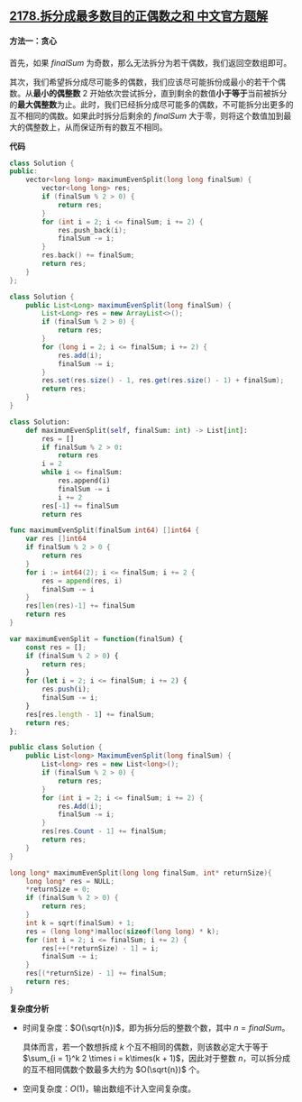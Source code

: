 ## [2178.拆分成最多数目的正偶数之和 中文官方题解](https://leetcode.cn/problems/maximum-split-of-positive-even-integers/solutions/100000/chai-fen-cheng-zui-duo-shu-mu-de-ou-zhen-dntf)

#### 方法一：贪心

首先，如果 $\textit{finalSum}$ 为奇数，那么无法拆分为若干偶数，我们返回空数组即可。

其次，我们希望拆分成尽可能多的偶数，我们应该尽可能拆份成最小的若干个偶数。从**最小的偶整数** $2$ 开始依次尝试拆分，直到剩余的数值**小于等于**当前被拆分的**最大偶整数**为止。此时，我们已经拆分成尽可能多的偶数，不可能拆分出更多的互不相同的偶数。如果此时拆分后剩余的 $\textit{finalSum}$ 大于零，则将这个数值加到最大的偶整数上，从而保证所有的数互不相同。

**代码**

```C++ [sol1-C++]
class Solution {
public:
    vector<long long> maximumEvenSplit(long long finalSum) {
        vector<long long> res;
        if (finalSum % 2 > 0) {
            return res;
        }
        for (int i = 2; i <= finalSum; i += 2) {
            res.push_back(i);
            finalSum -= i;
        }
        res.back() += finalSum;
        return res;
    }
};
```

```Java [sol1-Java]
class Solution {
    public List<Long> maximumEvenSplit(long finalSum) {
        List<Long> res = new ArrayList<>();
        if (finalSum % 2 > 0) {
            return res;
        }
        for (long i = 2; i <= finalSum; i += 2) {
            res.add(i);
            finalSum -= i;
        }
        res.set(res.size() - 1, res.get(res.size() - 1) + finalSum);
        return res;
    }
}
```

```Python [sol1-Python3]
class Solution:
    def maximumEvenSplit(self, finalSum: int) -> List[int]:
        res = []
        if finalSum % 2 > 0:
            return res
        i = 2
        while i <= finalSum:
            res.append(i)
            finalSum -= i
            i += 2
        res[-1] += finalSum
        return res
```

```Go [sol1-Go]
func maximumEvenSplit(finalSum int64) []int64 {
    var res []int64
    if finalSum % 2 > 0 {
        return res
    }
    for i := int64(2); i <= finalSum; i += 2 {
        res = append(res, i)
        finalSum -= i
    }
    res[len(res)-1] += finalSum
    return res
}
```

```JavaScript [sol1-JavaScript]
var maximumEvenSplit = function(finalSum) {
    const res = [];
    if (finalSum % 2 > 0) {
        return res;
    }
    for (let i = 2; i <= finalSum; i += 2) {
        res.push(i);
        finalSum -= i;
    }
    res[res.length - 1] += finalSum;
    return res;
};
```

```C# [sol1-C#]
public class Solution {
    public List<long> MaximumEvenSplit(long finalSum) {
        List<long> res = new List<long>();
        if (finalSum % 2 > 0) {
            return res;
        }
        for (int i = 2; i <= finalSum; i += 2) {
            res.Add(i);
            finalSum -= i;
        }
        res[res.Count - 1] += finalSum;
        return res;
    }
}
```

```C [sol1-C]
long long* maximumEvenSplit(long long finalSum, int* returnSize){
    long long* res = NULL;
    *returnSize = 0;
    if (finalSum % 2 > 0) {
        return res;
    }
    int k = sqrt(finalSum) + 1;
    res = (long long*)malloc(sizeof(long long) * k);
    for (int i = 2; i <= finalSum; i += 2) {
        res[++(*returnSize) - 1] = i;
        finalSum -= i;
    }
    res[(*returnSize) - 1] += finalSum;
    return res;
}
```

**复杂度分析**

- 时间复杂度：$O(\sqrt{n})$，即为拆分后的整数个数，其中 $n = \textit{finalSum}$。

   具体而言，若一个数想拆成 $k$ 个互不相同的偶数，则该数必定大于等于 $\sum_{i = 1}^k 2 \times i = k\times(k + 1)$，因此对于整数 $n$，可以拆分成的互不相同偶数个数最多大约为 $O(\sqrt{n})$ 个。

- 空间复杂度：$O(1)$，输出数组不计入空间复杂度。
